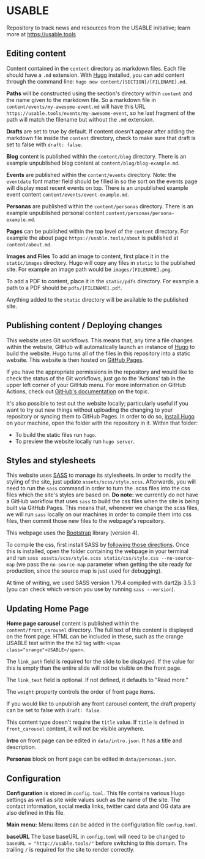 # USABLE
Repository to track news and resources from the USABLE initiative; learn more at https://usable.tools

## Editing content
Content contained in the `content` directory as markdown files. Each file should have a `.md` extension. With [Hugo](https://gohugo.io/) installed, you can add content through the command line: `hugo new content/[SECTION]/[FILENAME].md`.

**Paths** will be constructed using the section's directory within `content` and the name given to the markdown file. So a markdown file in `content/events/my-awesome-event.md` will have this URL `https://usable.tools/events/my-awesome-event`, so he last fragment of the path will match the filename but without the `.md` extension.

**Drafts** are set to true by default. If content doesn't appear after adding the markdown file inside the `content` directory, check to make sure that draft is set to false with `draft: false`.

**Blog** content is published within the `content/blog` directory. There is an example unpublished blog content at `content/blog/blog-example.md`.

**Events** are published within the `content/events` directory.
Note: the `eventdate` font matter field should be filled in so the sort on the events page will display most recent events on top. There is an unpublished example event content `content/events/event-example.md`.

**Personas** are published within the `content/personas` directory. There is an example unpublished personal content `content/personas/persona-example.md`.

**Pages** can be published within the top level of the `content` directory. For example the about page `https://usable.tools/about` is published at `content/about.md`.

**Images and Files**
To add an image to content, first place it in the `static/images` directory. Hugo will copy any files in `static` to the published site. For example an image path would be `images/[FILENAME].png`.

To add a PDF to content, place it in the `static/pdfs` directory. For example a path to a PDF should be `pdfs/[FILENAME].pdf`.

Anything added to the `static` directory will be available to the published site.

## Publishing content / Deploying changes

This website uses Git workflows. This means that, any time a file changes within the website, GitHub will automatically launch an instance of [Hugo](https://gohugo.io) to build the website. Hugo turns all of the files in this repository into a static website. This website is then hosted on [GitHub Pages](https://docs.github.com/en/pages/getting-started-with-github-pages/about-github-pages).

If you have the appropriate permissions in the repository and would like to check the status of the Git workflows, just go to the 'Actions' tab in the upper left corner of your GitHub menu. For more information on GitHub Actions, check out [GitHub's documentation](https://docs.github.com/en/actions/about-github-actions/understanding-github-actions) on the topic.

It's also possible to test out the website locally; particularly useful if you want to try out new things without uploading the changing to your repository or syncing them to GitHub Pages. In order to do so, [install Hugo](https://gohugo.io/getting-started/quick-start/) on your machine, open the folder with the repository in it. Within that folder:

* To build the static files run `hugo`.
* To preview the website locally run `hugo server`.


## Styles and stylesheets

This website uses [SASS](https://sass-lang.com/guide/) to manage its stylesheets. In order to modify the styling of the site, just update `assets/scss/style.scss`. Afterwards, you will need to run the `sass` command in order to turn the .scss files into the css files which the site's styles are based on. **Do note:** we currently do not have a GitHub workflow that uses `sass` to build the css files when the site is being built via GitHub Pages. This means that, whenever we change the scss files, we will run `sass` locally on our machines in order to compile them into css files, then commit those new files to the webpage's repository.

This webpage uses the [Bootstrap](https://getbootstrap.com/) library (version 4).

To compile the css, first install SASS by [following those directions](https://sass-lang.com/install/). Once this is installed, open the folder containing the webpage in your terminal and run `sass assets/scss/style.scss static/css/style.css --no-source-map` (we pass the `no-source-map` parameter when getting the site ready for production, since the source map is just used for debugging).

At time of writing, we used SASS version 1.79.4 compiled with dart2js 3.5.3 (you can check which version you use by running `sass --version`).


## Updating Home Page
**Home page carousel** content is published within the `content/front_carousel` directory. The full text of this content is displayed on the front page. HTML can be included in these, such as the orange USABLE text within the the h2 tag with: `<span class="orange">USABLE</span>`.

The `link_path` field is required for the slide to be displayed. If the value for this is empty than the entire slide will not be visible on the front page.

The `link_text` field is optional. If not defined, it defaults to "Read more."

The `weight` property controls the order of front page items.

If you would like to unpublish any front carousel content, the draft property can be set to false with `draft: false`.

This content type doesn't require the `title` value. If `title` is defined in `front_carousel` content, it will not be visible anywhere.

**Intro** on front page can be edited in `data/intro.json`. It has a title and description.

**Personas** block on front page can be edited in `data/personas.json`.

## Configuration

**Configuration** is stored in `config.toml`. This file contains various Hugo settings as well as site wide values such as the name of the site. The contact information, social media links, twitter card data and OG data are also defined in this file.

**Main menu:** Menu items can be added in the configuration file `config.toml`.

**baseURL**
The base baseURL in `config.toml` will need to be changed to `baseURL = "http://usable.tools/"` before switching to this domain. The trailing `/` is required for the site to render correctly.